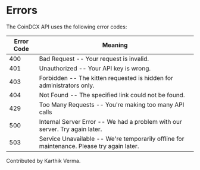 # Errors

The CoinDCX API uses the following error codes:


Error Code | Meaning
---------- | -------
400 | Bad Request -- Your request is invalid.
401 | Unauthorized -- Your API key is wrong.
403 | Forbidden -- The kitten requested is hidden for administrators only.
404 | Not Found -- The specified link could not be found.
429 | Too Many Requests -- You're making too many API calls
500 | Internal Server Error -- We had a problem with our server. Try again later.
503 | Service Unavailable -- We're temporarily offline for maintenance. Please try again later.


Contributed by Karthik Verma.